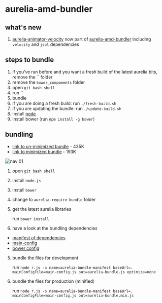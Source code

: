 # aurelia-amd-bundler

## what's new

1. [aurelia-animator-velocity](https://github.com/gooy/aurelia-animator-velocity/) now part of [aurelia-amd-bundler](https://github.com/cmichaelgraham/aurelia-amd-bundler) including `velocity` and `jsol` dependencies

## steps to bundle

1. if you've run before and you want a fresh build of the latest aurelia bits, remove the `` folder
2. remove the `bower_components` folder
2. open `git bash shell`
2. run ``
3. bundle
  1. if you are doing a fresh build: run `./fresh-build.sh`
  2. if you are updating the bundle: run `./update-build.sh`
4. install [node](https://nodejs.org/)
3. install bower (run `npm install -g bower`)


## bundling

* [link to un-minimized bundle](https://github.com/cmichaelgraham/aurelia-typescript/blob/master/aurelia-require-bundle/aurelia-bundle.js) - 435K
* [link to minimized bundle](https://github.com/cmichaelgraham/aurelia-typescript/blob/master/aurelia-require-bundle/aurelia-bundle.min.js) - 193K



![nav 01](https://cloud.githubusercontent.com/assets/10272832/6092927/9595bd04-aeb0-11e4-9773-ea07da1e04af.png)

1. open `git bash shell`
2. install `node.js`
2. install `bower`
3. change to `aurelia-require-bundle` folder
3. get the latest aurelia libraries

   run `bower install`

4. have a look at the bundling dependencies

  * [manifest of dependencies](https://github.com/cmichaelgraham/aurelia-typescript/blob/master/aurelia-require-bundle/aurelia-bundle-manifest.js)
  * [main-config](https://github.com/cmichaelgraham/aurelia-typescript/blob/master/aurelia-require-bundle/main-config.js)
  * [bower config](https://github.com/cmichaelgraham/aurelia-typescript/blob/master/aurelia-require-bundle/bower.json)

5. bundle the files for development

   run `node r.js -o name=aurelia-bundle-manifest baseUrl=. mainConfigFile=main-config.js out=aurelia-bundle.js optimize=none`

6. bundle the files for production (minified)

   run `node r.js -o name=aurelia-bundle-manifest baseUrl=. mainConfigFile=main-config.js out=aurelia-bundle.min.js`
